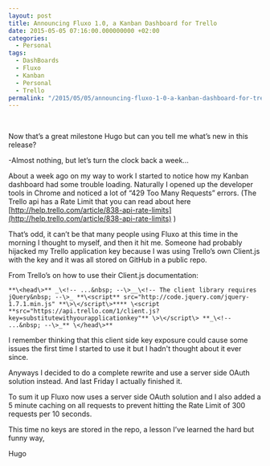 ```yaml
---
layout: post
title: Announcing Fluxo 1.0, a Kanban Dashboard for Trello
date: 2015-05-05 07:16:00.000000000 +02:00
categories:
  - Personal
tags:
  - DashBoards
  - Fluxo
  - Kanban
  - Personal
  - Trello
permalink: "/2015/05/05/announcing-fluxo-1-0-a-kanban-dashboard-for-trello/"
---
```


&nbsp;

Now that’s a great milestone Hugo but can you tell me what’s new in this release?

-Almost&nbsp;nothing, but let’s turn the clock back a week…

About a week ago on my way to work I started to notice how my Kanban dashboard had some trouble loading. Naturally I opened up the developer tools in Chrome and noticed a lot of “429 Too Many Requests” errors. (The Trello api has a Rate Limit that you can read about here [http://help.trello.com/article/838-api-rate-limits](http://help.trello.com/article/838-api-rate-limits) )

That’s odd, it can’t be that many people using Fluxo at this time in the morning I thought to myself, and then it hit me. Someone had probably hijacked my Trello application key because I was using Trello’s own Client.js with the key and it was all stored on GitHub in a public repo.

From Trello’s on how to use their Client.js documentation:

```
**\<head\>** _\<!-- ...&nbsp; --\>__\<!-- The client library requires jQuery&nbsp; --\>_ **\<script** src="http://code.jquery.com/jquery-1.7.1.min.js" **\>\</script\>**** \<script **src="https://api.trello.com/1/client.js?key=substitutewithyourapplicationkey"** \>\</script\> **_\<!-- ...&nbsp; --\>_** \</head\>**
```

I remember thinking that this client side key exposure could cause some issues the first time I started to use it but I hadn't thought about it ever since.

Anyways I decided to do a complete rewrite and use a server side OAuth solution instead. And last Friday I actually finished it.

To sum it up Fluxo now uses a server side OAuth solution and I also added a 5 minute caching on all requests to prevent hitting the Rate Limit of 300 requests per 10 seconds.

This time no keys are stored in the repo, a lesson I’ve learned the hard but funny way,

Hugo
